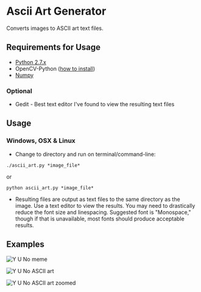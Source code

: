 # Ascii Art Generator
Converts images to ASCII art text files.

## Requirements for Usage
- [Python 2.7.x](https://www.python.org/)
- OpenCV-Python ([how to install](http://opencv-python-tutroals.readthedocs.io/en/latest/py_tutorials/py_setup/py_setup_in_windows/py_setup_in_windows.html))
- [Numpy](http://www.numpy.org/)

### Optional
- Gedit - Best text editor I've found to view the resulting text files

## Usage
### Windows, OSX & Linux
- Change to directory and run on terminal/command-line:

```./ascii_art.py *image_file*```

or

```python ascii_art.py *image_file*```

- Resulting files are output as text files to the same directory as the image. Use a text editor to view the results. You may need to drastically reduce the font size and linespacing. Suggested font is "Monospace," though if that is unavailable, most fonts should produce acceptable results.

## Examples
![Y U No meme](https://github.com/jtompkins84/ascii_art_generator/blob/master/test_images/YUNo_meme.jpg "Y U No meme")

![Y U No ASCII art](https://github.com/jtompkins84/ascii_art_generator/blob/master/test_images/yuno_example.PNG "Y U No ASCII art")

![Y U No ASCII art zoomed](https://github.com/jtompkins84/ascii_art_generator/blob/master/test_images/yuno_example_zoomed.PNG "Y U No ASCII art zoomed")
